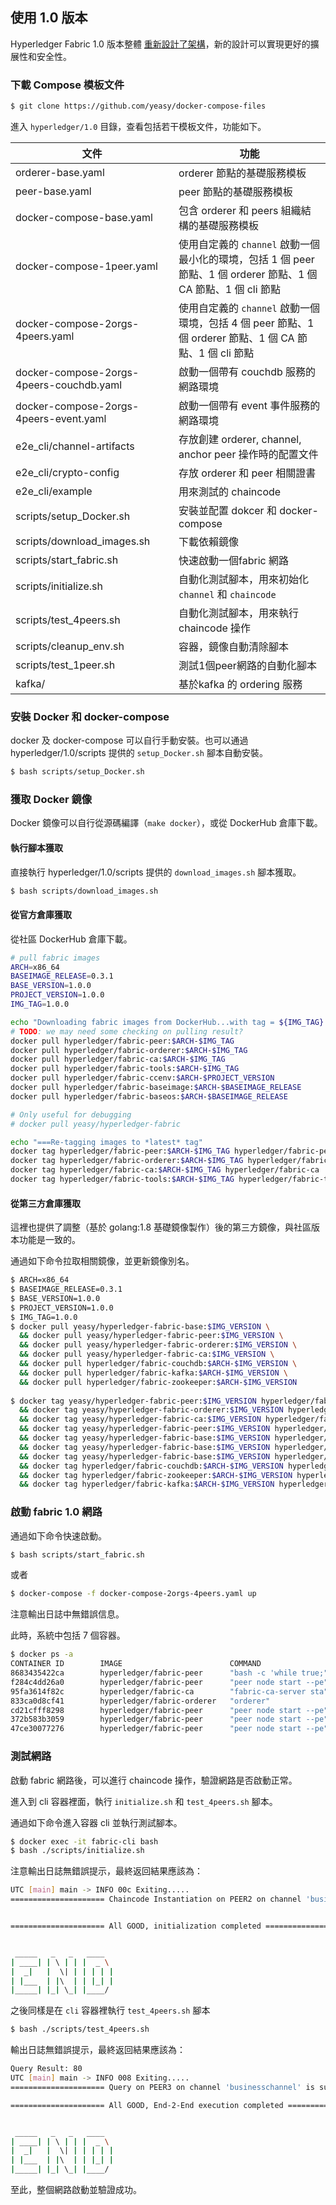 ## 使用 1.0 版本

Hyperledger Fabric 1.0 版本整體 [重新設計了架構](https://github.com/hyperledger/fabric/blob/master/proposals/r1/Next-Consensus-Architecture-Proposal.md)，新的設計可以實現更好的擴展性和安全性。

### 下載 Compose 模板文件

```sh
$ git clone https://github.com/yeasy/docker-compose-files
```

進入 `hyperledger/1.0` 目錄，查看包括若干模板文件，功能如下。

文件 | 功能 
-- | --
orderer-base.yaml | orderer 節點的基礎服務模板
peer-base.yaml | peer 節點的基礎服務模板
docker-compose-base.yaml | 包含 orderer 和 peers 組織結構的基礎服務模板
docker-compose-1peer.yaml | 使用自定義的 `channel` 啟動一個最小化的環境，包括 1 個 peer 節點、1 個 orderer 節點、1 個 CA 節點、1 個 cli 節點
docker-compose-2orgs-4peers.yaml | 使用自定義的 `channel` 啟動一個環境，包括 4 個 peer 節點、1 個 orderer 節點、1 個 CA 節點、1 個 cli 節點
docker-compose-2orgs-4peers-couchdb.yaml | 啟動一個帶有 couchdb 服務的網路環境
docker-compose-2orgs-4peers-event.yaml | 啟動一個帶有 event 事件服務的網路環境
e2e_cli/channel-artifacts | 存放創建 orderer, channel, anchor peer 操作時的配置文件
e2e_cli/crypto-config | 存放 orderer 和 peer 相關證書
e2e_cli/example | 用來測試的 chaincode
scripts/setup_Docker.sh | 安裝並配置 dokcer 和 docker-compose
scripts/download_images.sh | 下載依賴鏡像
scripts/start_fabric.sh | 快速啟動一個fabric 網路
scripts/initialize.sh | 自動化測試腳本，用來初始化 `channel` 和 `chaincode`
scripts/test_4peers.sh | 自動化測試腳本，用來執行 chaincode 操作
scripts/cleanup_env.sh | 容器，鏡像自動清除腳本
scripts/test_1peer.sh | 測試1個peer網路的自動化腳本
kafka/ |基於kafka 的 ordering 服務

### 安裝 Docker 和 docker-compose 

docker 及 docker-compose 可以自行手動安裝。也可以通過 hyperledger/1.0/scripts 提供的 `setup_Docker.sh` 腳本自動安裝。

```bash
$ bash scripts/setup_Docker.sh
```

### 獲取 Docker 鏡像

Docker 鏡像可以自行從源碼編譯（`make docker`），或從 DockerHub 倉庫下載。

#### 執行腳本獲取
直接執行 hyperledger/1.0/scripts 提供的 `download_images.sh` 腳本獲取。

```bash
$ bash scripts/download_images.sh
```

#### 從官方倉庫獲取
從社區 DockerHub 倉庫下載。

```bash
# pull fabric images
ARCH=x86_64
BASEIMAGE_RELEASE=0.3.1
BASE_VERSION=1.0.0
PROJECT_VERSION=1.0.0
IMG_TAG=1.0.0

echo "Downloading fabric images from DockerHub...with tag = ${IMG_TAG}... need a while"
# TODO: we may need some checking on pulling result?
docker pull hyperledger/fabric-peer:$ARCH-$IMG_TAG
docker pull hyperledger/fabric-orderer:$ARCH-$IMG_TAG
docker pull hyperledger/fabric-ca:$ARCH-$IMG_TAG
docker pull hyperledger/fabric-tools:$ARCH-$IMG_TAG
docker pull hyperledger/fabric-ccenv:$ARCH-$PROJECT_VERSION
docker pull hyperledger/fabric-baseimage:$ARCH-$BASEIMAGE_RELEASE
docker pull hyperledger/fabric-baseos:$ARCH-$BASEIMAGE_RELEASE

# Only useful for debugging
# docker pull yeasy/hyperledger-fabric

echo "===Re-tagging images to *latest* tag"
docker tag hyperledger/fabric-peer:$ARCH-$IMG_TAG hyperledger/fabric-peer
docker tag hyperledger/fabric-orderer:$ARCH-$IMG_TAG hyperledger/fabric-orderer
docker tag hyperledger/fabric-ca:$ARCH-$IMG_TAG hyperledger/fabric-ca
docker tag hyperledger/fabric-tools:$ARCH-$IMG_TAG hyperledger/fabric-tools
```
#### 從第三方倉庫獲取
這裡也提供了調整（基於 golang:1.8 基礎鏡像製作）後的第三方鏡像，與社區版本功能是一致的。

通過如下命令拉取相關鏡像，並更新鏡像別名。

```bash
$ ARCH=x86_64
$ BASEIMAGE_RELEASE=0.3.1
$ BASE_VERSION=1.0.0
$ PROJECT_VERSION=1.0.0
$ IMG_TAG=1.0.0
$ docker pull yeasy/hyperledger-fabric-base:$IMG_VERSION \
  && docker pull yeasy/hyperledger-fabric-peer:$IMG_VERSION \
  && docker pull yeasy/hyperledger-fabric-orderer:$IMG_VERSION \
  && docker pull yeasy/hyperledger-fabric-ca:$IMG_VERSION \
  && docker pull hyperledger/fabric-couchdb:$ARCH-$IMG_VERSION \
  && docker pull hyperledger/fabric-kafka:$ARCH-$IMG_VERSION \
  && docker pull hyperledger/fabric-zookeeper:$ARCH-$IMG_VERSION
  
$ docker tag yeasy/hyperledger-fabric-peer:$IMG_VERSION hyperledger/fabric-peer \
  && docker tag yeasy/hyperledger-fabric-orderer:$IMG_VERSION hyperledger/fabric-orderer \
  && docker tag yeasy/hyperledger-fabric-ca:$IMG_VERSION hyperledger/fabric-ca \
  && docker tag yeasy/hyperledger-fabric-peer:$IMG_VERSION hyperledger/fabric-tools \
  && docker tag yeasy/hyperledger-fabric-base:$IMG_VERSION hyperledger/fabric-ccenv:$ARCH-$PROJECT_VERSION \
  && docker tag yeasy/hyperledger-fabric-base:$IMG_VERSION hyperledger/fabric-baseos:$ARCH-$BASEIMAGE_RELEASE \
  && docker tag yeasy/hyperledger-fabric-base:$IMG_VERSION hyperledger/fabric-baseimage:$ARCH-$BASEIMAGE_RELEASE \
  && docker tag hyperledger/fabric-couchdb:$ARCH-$IMG_VERSION hyperledger/fabric-couchdb \
  && docker tag hyperledger/fabric-zookeeper:$ARCH-$IMG_VERSION hyperledger/fabric-zookeeper \
  && docker tag hyperledger/fabric-kafka:$ARCH-$IMG_VERSION hyperledger/fabric-kafka
```

### 啟動 fabric 1.0 網路

通過如下命令快速啟動。

```sh
$ bash scripts/start_fabric.sh
```

或者

```bash
$ docker-compose -f docker-compose-2orgs-4peers.yaml up
```

注意輸出日誌中無錯誤信息。

此時，系統中包括 7 個容器。

```bash
$ docker ps -a
CONTAINER ID        IMAGE                        COMMAND                  CREATED             STATUS              PORTS                                                                                 NAMES
8683435422ca        hyperledger/fabric-peer      "bash -c 'while true;"   19 seconds ago      Up 18 seconds       7050-7059/tcp                                                                         fabric-cli
f284c4dd26a0        hyperledger/fabric-peer      "peer node start --pe"   22 seconds ago      Up 19 seconds       7050/tcp, 0.0.0.0:7051->7051/tcp, 7052/tcp, 7054-7059/tcp, 0.0.0.0:7053->7053/tcp     peer0.org1.example.com
95fa3614f82c        hyperledger/fabric-ca        "fabric-ca-server sta"   22 seconds ago      Up 19 seconds       0.0.0.0:7054->7054/tcp                                                                fabric-ca
833ca0d8cf41        hyperledger/fabric-orderer   "orderer"                22 seconds ago      Up 19 seconds       0.0.0.0:7050->7050/tcp                                                                orderer.example.com
cd21cfff8298        hyperledger/fabric-peer      "peer node start --pe"   22 seconds ago      Up 20 seconds       7050/tcp, 7052/tcp, 7054-7059/tcp, 0.0.0.0:9051->7051/tcp, 0.0.0.0:9053->7053/tcp     peer0.org2.example.com
372b583b3059        hyperledger/fabric-peer      "peer node start --pe"   22 seconds ago      Up 20 seconds       7050/tcp, 7052/tcp, 7054-7059/tcp, 0.0.0.0:10051->7051/tcp, 0.0.0.0:10053->7053/tcp   peer1.org2.example.com
47ce30077276        hyperledger/fabric-peer      "peer node start --pe"   22 seconds ago      Up 20 seconds       7050/tcp, 7052/tcp, 7054-7059/tcp, 0.0.0.0:8051->7051/tcp, 0.0.0.0:8053->7053/tcp     peer1.org1.example.com
```

### 測試網路

啟動 fabric 網路後，可以進行 chaincode 操作，驗證網路是否啟動正常。

進入到 cli 容器裡面，執行 `initialize.sh` 和 `test_4peers.sh` 腳本。

通過如下命令進入容器 cli 並執行測試腳本。

```bash
$ docker exec -it fabric-cli bash
$ bash ./scripts/initialize.sh
```

注意輸出日誌無錯誤提示，最終返回結果應該為：

```bash
UTC [main] main -> INFO 00c Exiting.....
===================== Chaincode Instantiation on PEER2 on channel 'businesschannel' is successful ===================== 


===================== All GOOD, initialization completed ===================== 


 _____   _   _   ____  
| ____| | \ | | |  _ \ 
|  _|   |  \| | | | | |
| |___  | |\  | | |_| |
|_____| |_| \_| |____/ 
```

之後同樣是在 `cli` 容器裡執行 `test_4peers.sh` 腳本

```bash
$ bash ./scripts/test_4peers.sh
```

輸出日誌無錯誤提示，最終返回結果應該為：

```bash
Query Result: 80
UTC [main] main -> INFO 008 Exiting.....
===================== Query on PEER3 on channel 'businesschannel' is successful ===================== 

===================== All GOOD, End-2-End execution completed ===================== 


 _____   _   _   ____  
| ____| | \ | | |  _ \ 
|  _|   |  \| | | | | |
| |___  | |\  | | |_| |
|_____| |_| \_| |____/ 
```

至此，整個網路啟動並驗證成功。
